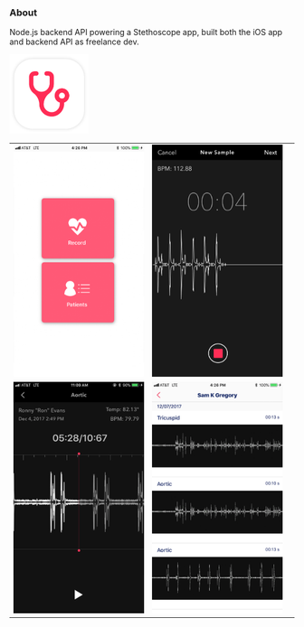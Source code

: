 
### About
Node.js backend API powering a Stethoscope app, built both the iOS app and backend API as freelance dev.


[<img src="https://github.com/skg54/Stethoscope-API/blob/main/static/stethAppIcon.png" width="140"/>](https://github.com/skg54/Stethoscope-API/blob/main/static/stethAppIcon.png)

|                                               |                                               |                                               |
|-----------------------------------------------|-----------------------------------------------|-----------------------------------------------|
| <img width="100%" src="https://github.com/skg54/Stethoscope-API/blob/main/static/home_ss.png"> | <img width="100%" src="https://github.com/skg54/Stethoscope-API/blob/main/static/record_ss.png"> |
| <img width="100%" src="https://github.com/skg54/Stethoscope-API/blob/main/static/listen_ss.png"> | <img width="100%" src="https://github.com/skg54/Stethoscope-API/blob/main/static/saved_ss.png"> |
